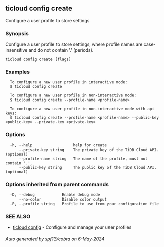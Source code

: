 ## ticloud config create

Configure a user profile to store settings

### Synopsis

Configure a user profile to store settings, where profile names are case-insensitive and do not contain '.' (periods).

```
ticloud config create [flags]
```

### Examples

```
  To configure a new user profile in interactive mode:
  $ ticloud config create

  To configure a new user profile in non-interactive mode:
  $ ticloud config create --profile-name <profile-name>

  To configure a new user profile in non-interactive mode with api keys:
  $ ticloud config create --profile-name <profile-name> --public-key <public-key> --private-key <private-key>
```

### Options

```
  -h, --help                  help for create
      --private-key string    The private key of the TiDB Cloud API. (optional)
      --profile-name string   The name of the profile, must not contain '.'.
      --public-key string     The public key of the TiDB Cloud API. (optional)
```

### Options inherited from parent commands

```
  -D, --debug            Enable debug mode
      --no-color         Disable color output
  -P, --profile string   Profile to use from your configuration file
```

### SEE ALSO

* [ticloud config](ticloud_config.md)	 - Configure and manage your user profiles

###### Auto generated by spf13/cobra on 6-May-2024
